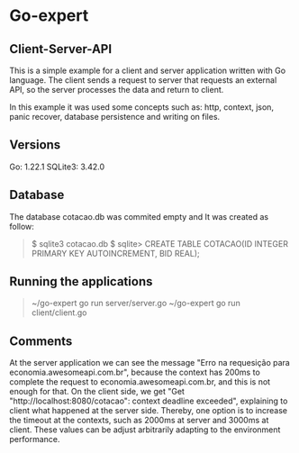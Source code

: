 # Go-expert

## Client-Server-API

This is a simple example for a client and server application written with Go language. The client sends a request to server that requests an external API, so the server processes the data and return to client.

In this example it was used some concepts such as: http, context, json, panic recover, database persistence and writing on files.

## Versions

Go: 1.22.1
SQLite3: 3.42.0

## Database

The database cotacao.db was commited empty and It was created as follow:

> $ sqlite3 cotacao.db
> $ sqlite> CREATE TABLE COTACAO(ID INTEGER PRIMARY KEY AUTOINCREMENT, BID REAL);

## Running the applications

> ~/go-expert go run server/server.go
> ~/go-expert go run client/client.go

## Comments

At the server application we can see the message "Erro na requesição para economia.awesomeapi.com.br", because the context has 200ms to complete the request to economia.awesomeapi.com.br, and this is not enough for that. On the client side, we get "Get "http://localhost:8080/cotacao": context deadline exceeded", explaining to client what happened at the server side.
Thereby, one option is to increase the timeout at the contexts, such as 2000ms at server and 3000ms at client. These values can be adjust arbitrarily adapting to the environment performance.

